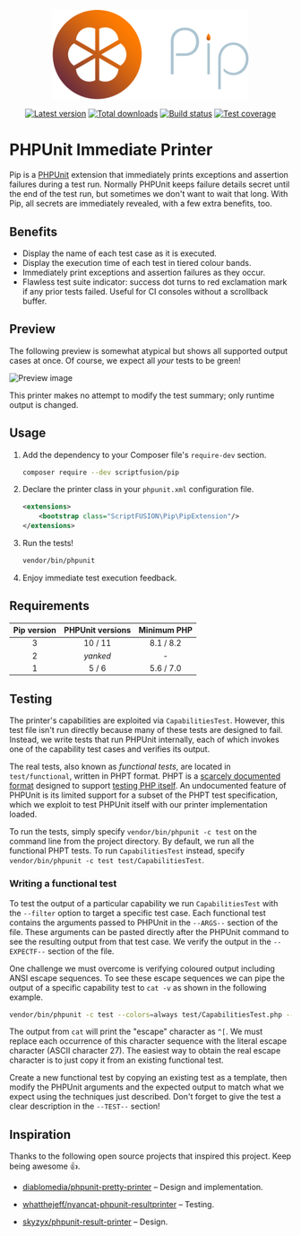 <p align="center"><img src="doc/images/logo.webp" alt="Pip" width="350"></p>
<div align="center">

[![Latest version][Version image]][Releases]
[![Total downloads][Downloads image]][Downloads]
[![Build status][Build image]][Build]
[![Test coverage][Coverage image]][Coverage]
</div>

PHPUnit Immediate Printer
=========================

Pip is a [PHPUnit][] extension that immediately prints exceptions and assertion failures during a test run. Normally PHPUnit keeps failure details secret until the end of the test run, but sometimes we don't want to wait that long. With Pip, all secrets are immediately revealed, with a few extra benefits, too.

## Benefits

* Display the name of each test case as it is executed.
* Display the execution time of each test in tiered colour bands.
* Immediately print exceptions and assertion failures as they occur.
* Flawless test suite indicator: success dot turns to red exclamation mark if any prior tests failed. Useful for CI consoles without a scrollback buffer.

## Preview

The following preview is somewhat atypical but shows all supported output cases at once. Of course, we expect all *your* tests to be green!

![Preview image][]

This printer makes no attempt to modify the test summary; only runtime output is changed.

## Usage

1. Add the dependency to your Composer file's `require-dev` section.

    ```bash
    composer require --dev scriptfusion/pip
    ```

2. Declare the printer class in your `phpunit.xml` configuration file.

    ```xml
    <extensions>
        <bootstrap class="ScriptFUSION\Pip\PipExtension"/>
    </extensions>
    ```

3. Run the tests!

    ```bash
    vendor/bin/phpunit
    ```

4. Enjoy immediate test execution feedback.

## Requirements

| Pip version | PHPUnit versions | Minimum PHP |
|:-----------:|:----------------:|:-----------:|
|      3      |     10 / 11      |  8.1 / 8.2  |
|      2      |     *yanked*     |      -      |
|      1      |      5 / 6       |  5.6 / 7.0  |

## Testing

The printer's capabilities are exploited via `CapabilitiesTest`. However, this test file isn't run directly because many of these tests are designed to fail. Instead, we write tests that run PHPUnit internally, each of which invokes one of the capability test cases and verifies its output.

The real tests, also known as *functional tests*, are located in `test/functional`, written in PHPT format. PHPT is a [scarcely documented format](http://qa.php.net/phpt_details.php) designed to support [testing PHP itself](https://qa.php.net/write-test.php). An undocumented feature of PHPUnit is its limited support for a subset of the PHPT test specification, which we exploit to test PHPUnit itself with our printer implementation loaded.

To run the tests, simply specify `vendor/bin/phpunit -c test` on the command line from the project directory. By default, we run all the functional PHPT tests. To run `CapabilitiesTest` instead, specify `vendor/bin/phpunit -c test test/CapabilitiesTest`.

### Writing a functional test

To test the output of a particular capability we run `CapabilitiesTest` with the `--filter` option to target a specific test case. Each functional test contains the arguments passed to PHPUnit in the `--ARGS--` section of the file. These arguments can be pasted directly after the PHPUnit command to see the resulting output from that test case. We verify the output in the `--EXPECTF--` section of the file.

One challenge we must overcome is verifying coloured output including ANSI escape sequences. To see these escape sequences we can pipe the output of a specific capability test to `cat -v` as shown in the following example.

```bash
vendor/bin/phpunit -c test --colors=always test/CapabilitiesTest.php --filter ::testSuccess$ | cat -v
```

The output from `cat` will print the "escape" character as `^[`. We must replace each occurrence of this character sequence with the literal escape character (ASCII character 27). The easiest way to obtain the real escape character is to just copy it from an existing functional test.

Create a new functional test by copying an existing test as a template, then modify the PHPUnit arguments and the expected output to match what we expect using the techniques just described. Don't forget to give the test a clear description in the `--TEST--` section!

## Inspiration

Thanks to the following open source projects that inspired this project. Keep being awesome :thumbsup:.

* [diablomedia/phpunit-pretty-printer](https://github.com/diablomedia/phpunit-pretty-printer) &ndash; Design and implementation.
* [whatthejeff/nyancat-phpunit-resultprinter](https://github.com/whatthejeff/nyancat-phpunit-resultprinter) &ndash; Testing.
* [skyzyx/phpunit-result-printer](https://github.com/skyzyx/phpunit-result-printer) &ndash; Design.


  [Releases]: https://github.com/ScriptFUSION/PHPUnit-Immediate-Printer/releases
  [Version image]: https://poser.pugx.org/scriptfusion/pip/version "Latest version"
  [Downloads]: https://packagist.org/packages/scriptfusion/pip
  [Downloads image]: https://poser.pugx.org/scriptfusion/pip/downloads "Total downloads"
  [Build]: https://github.com/ScriptFUSION/PHPUnit-Immediate-Printer/actions/workflows/Test.yaml
  [Build image]: https://github.com/ScriptFUSION/PHPUnit-Immediate-Printer/actions/workflows/Test.yaml/badge.svg "Build status"
  [Coverage]: https://codecov.io/gh/ScriptFUSION/PHPUnit-Immediate-Printer
  [Coverage image]: https://codecov.io/github/ScriptFUSION/PHPUnit-Immediate-Printer/graph/badge.svg "Test coverage"

  [Preview image]: https://raw.githubusercontent.com/ScriptFUSION/PHPUnit-Immediate-Printer/master/doc/images/test%20run%203.0.webp

  [PHPUnit]: https://github.com/sebastianbergmann/phpunit
